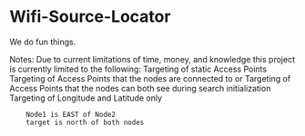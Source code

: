 Wifi-Source-Locator
===================

We do fun things.


Notes:
    Due to current limitations of time, money, and knowledge this project is
    currently limited to the following:
        Targeting of static Access Points
        Targeting of Access Points that the nodes are connected to or
        Targeting of Access Points that the nodes can both see during search 
            initialization
        Targeting of Longitude and Latitude only

        Node1 is EAST of Node2
        target is north of both nodes
